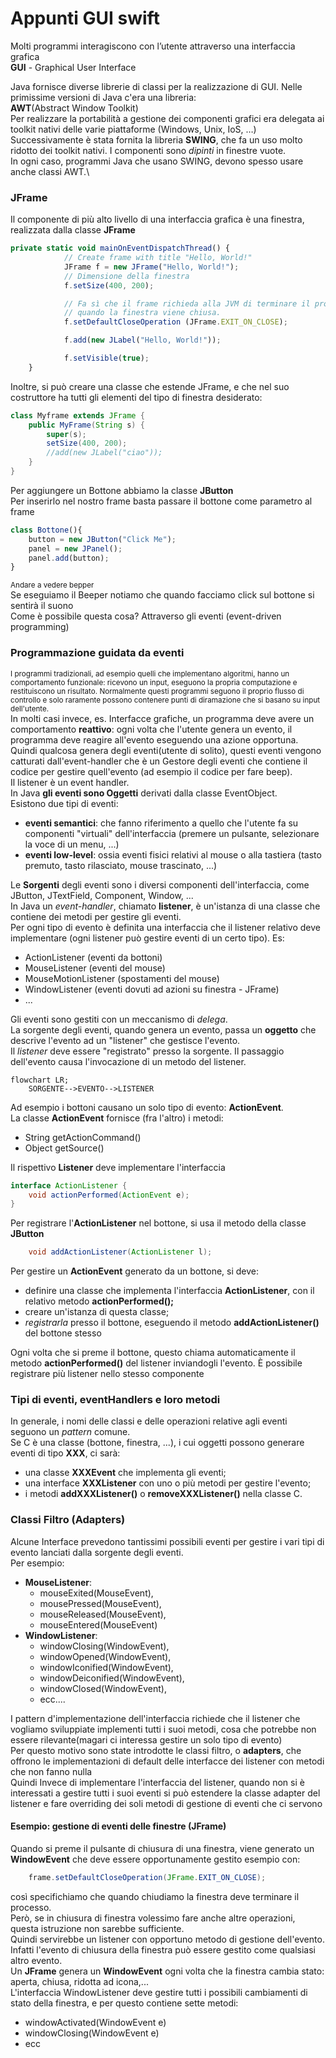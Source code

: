 # Appunti GUI swift
Molti programmi interagiscono con l’utente attraverso una interfaccia grafica\
**GUI** - Graphical User Interface

Java fornisce diverse librerie di classi per la realizzazione di GUI.
Nelle primissime versioni di Java c'era una libreria:\
**AWT**(Abstract Window Toolkit) \
Per realizzare la portabilità a gestione dei componenti grafici era delegata ai toolkit nativi delle varie piattaforme (Windows, Unix, IoS, …)\
Successivamente è stata fornita la libreria **SWING**, che fa un uso molto ridotto dei toolkit nativi. I componenti sono *dipinti* in finestre vuote.\
In ogni caso, programmi Java che usano SWING, devono spesso usare anche classi AWT.\
### JFrame
Il componente di più alto livello di una interfaccia grafica è una finestra, realizzata dalla classe **JFrame**
```javascript
private static void mainOnEventDispatchThread() {
            // Create frame with title "Hello, World!"
            JFrame f = new JFrame("Hello, World!");
            // Dimensione della finestra
            f.setSize(400, 200);

            // Fa sì che il frame richieda alla JVM di terminare il programma
            // quando la finestra viene chiusa.
            f.setDefaultCloseOperation (JFrame.EXIT_ON_CLOSE);

            f.add(new JLabel("Hello, World!"));

            f.setVisible(true);
    }
```
Inoltre, si può creare una classe che estende JFrame, e che nel suo costruttore ha tutti gli elementi del tipo di finestra desiderato:
```java
class Myframe extends JFrame {
    public MyFrame(String s) {
        super(s);
        setSize(400, 200);
        //add(new JLabel("ciao"));
    }  
}
```
Per aggiungere un Bottone abbiamo la classe **JButton**\
Per inserirlo nel nostro frame basta passare il bottone come parametro al frame
```javascript
class Bottone(){
    button = new JButton("Click Me");
    panel = new JPanel();
    panel.add(button);
}
```
<sub>Andare a vedere bepper </sub>\
Se eseguiamo il Beeper notiamo che quando facciamo click sul bottone si sentirà il suono\
Come è possibile questa cosa? Attraverso gli eventi (event-driven programming)
### Programmazione guidata da eventi
<sub>I programmi tradizionali, ad esempio quelli che implementano algoritmi, hanno un comportamento funzionale: ricevono un input, eseguono la propria computazione e restituiscono un risultato.
Normalmente questi programmi seguono il proprio flusso di controllo e solo raramente possono contenere punti di diramazione che si basano su input dell'utente.
</sub>\
In molti casi invece, es. Interfacce grafiche, un programma deve avere un comportamento **reattivo**: ogni volta che l'utente genera un evento, il programma deve reagire all'evento eseguendo una azione opportuna.\
Quindi qualcosa genera degli eventi(utente di solito), questi eventi vengono catturati dall'event-handler che è un Gestore degli eventi che contiene il codice per gestire quell'evento (ad esempio il codice per fare beep).\
Il listener è un event handler.\
In Java **gli eventi sono Oggetti** derivati dalla classe EventObject.\
Esistono due tipi di eventi:
- **eventi semantici**: che fanno riferimento a quello che l'utente
  fa su componenti "virtuali" dell'interfaccia (premere un
  pulsante, selezionare la voce di un menu, ...) 
- **eventi low-level**: ossia eventi fisici relativi al mouse o alla
  tastiera (tasto premuto, tasto rilasciato, mouse trascinato, ...)

Le **Sorgenti** degli eventi sono i diversi componenti dell'interfaccia, come JButton, JTextField, Component,
Window, ...\
In Java un _event-handler_, chiamato **listener**, è un'istanza di
una classe che contiene dei metodi per gestire gli eventi.\
Per ogni tipo di evento è definita una interfaccia che il
listener relativo deve implementare (ogni listener può
gestire eventi di un certo tipo). Es:
- ActionListener (eventi da bottoni)
- MouseListener (eventi del mouse)
- MouseMotionListener (spostamenti del mouse)
- WindowListener (eventi dovuti ad azioni su finestra - JFrame)
- ...

Gli eventi sono gestiti con un meccanismo di _delega_.\
La sorgente degli eventi, quando genera un evento, passa un **oggetto** che descrive l'evento ad un "listener" che
gestisce l'evento.\
Il _listener_ deve essere "registrato" presso la sorgente.
Il passaggio dell'evento causa l'invocazione di un metodo del listener.
```mermaid
flowchart LR;
    SORGENTE-->EVENTO-->LISTENER
```
Ad esempio i bottoni causano un solo tipo di evento: **ActionEvent**.\
La classe **ActionEvent** fornisce (fra l'altro) i metodi:
- String getActionCommand()
- Object getSource()

Il rispettivo **Listener** deve implementare l'interfaccia 
```java
interface ActionListener {
    void actionPerformed(ActionEvent e); 
}
```
Per registrare l'**ActionListener** nel bottone, si usa il metodo della classe **JButton**
```java
    void addActionListener(ActionListener l);
```
Per gestire un **ActionEvent** generato da un bottone, si deve:
- definire una classe che implementa l'interfaccia **ActionListener**, con il relativo metodo **actionPerformed();**
- creare un'istanza di questa classe;
- _registrarla_ presso il bottone, eseguendo il metodo **addActionListener()** del bottone stesso

Ogni volta che si preme il bottone, questo chiama
automaticamente il metodo **actionPerformed()** del listener
inviandogli l'evento.
È possibile registrare più listener nello stesso componente

### Tipi di eventi, eventHandlers e loro metodi
In generale, i nomi delle classi e delle operazioni relative
agli eventi seguono un _pattern_ comune.\
Se C è una classe (bottone, finestra, ...), i cui oggetti
possono generare eventi di tipo **XXX**, ci sarà:
- una classe **XXXEvent** che implementa gli eventi;
- una interface **XXXListener** con uno o più metodi per gestire l'evento;
- i metodi **addXXXListener()** o **removeXXXListener()** nella classe C.
### Classi Filtro (Adapters)
Alcune Interface prevedono tantissimi possibili eventi per gestire i vari tipi  di evento lanciati dalla sorgente degli eventi.\
Per esempio:
- **MouseListener**:
  - mouseExited(MouseEvent), 
  - mousePressed(MouseEvent), 
  - mouseReleased(MouseEvent), 
  - mouseEntered(MouseEvent)
- **WindowListener**:
  - windowClosing(WindowEvent), 
  - windowOpened(WindowEvent), 
  - windowIconified(WindowEvent), 
  - windowDeiconified(WindowEvent), 
  - windowClosed(WindowEvent),
  - ecc....

I pattern d'implementazione dell'interfaccia richiede che il listener che vogliamo sviluppiate implementi tutti i suoi metodi, cosa che potrebbe non essere rilevante(magari ci interessa gestire un solo tipo di evento)\
Per questo motivo sono state introdotte le classi filtro, o **adapters**, che offrono le implementazioni di default delle interfacce dei listener con metodi che non fanno nulla\
Quindi Invece di implementare l'interfaccia del listener,
quando non si è interessati a gestire tutti i suoi eventi
si può estendere la classe adapter del listener e fare
overriding dei soli metodi di gestione di eventi che ci
servono
#### Esempio: gestione di eventi delle finestre (JFrame)

Quando si preme il pulsante di chiusura di una finestra,
viene generato un **WindowEvent** che deve essere
opportunamente gestito esempio con:
```java
    frame.setDefaultCloseOperation(JFrame.EXIT_ON_CLOSE);
```
così specifichiamo che quando chiudiamo la finestra deve terminare il processo.\
Però, se in chiusura di finestra volessimo fare anche altre
operazioni, questa istruzione non sarebbe sufficiente.\
Quindi servirebbe un listener con opportuno metodo di gestione
dell'evento.\
Infatti l'evento di chiusura della finestra può essere gestito come qualsiasi altro evento.\
Un **JFrame** genera un **WindowEvent** ogni volta che la finestra
cambia stato: aperta, chiusa, ridotta ad icona,...\
L'interfaccia WindowListener deve gestire tutti i possibili
cambiamenti di stato della finestra, e per questo contiene
sette metodi:
- windowActivated(WindowEvent e)
- windowClosing(WindowEvent e)
- ecc
